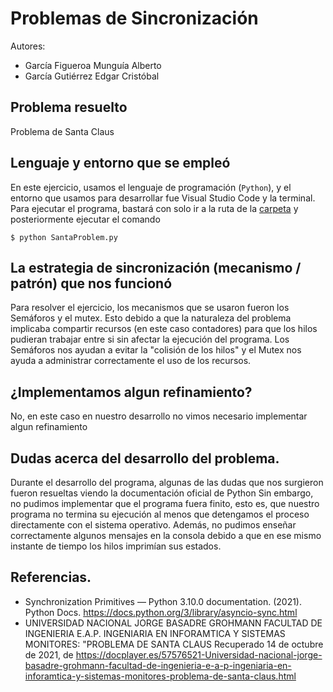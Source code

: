 # Problemas de Sincronización

Autores:
  - García Figueroa Munguía Alberto
  - García Gutiérrez Edgar Cristóbal
## Problema resuelto
Problema de Santa Claus
## Lenguaje y entorno que se empleó
En este ejercicio, usamos el lenguaje de programación (`Python`), y el entorno 
que usamos para desarrollar fue Visual Studio Code y la terminal.
Para ejecutar el programa, bastará con solo ir a la ruta de la [carpeta](./SantaProblem.py)
y posteriormente ejecutar el comando 

    $ python SantaProblem.py
## La estrategia de sincronización (mecanismo / patrón) que nos funcionó
Para resolver el ejercicio, los mecanismos que se usaron fueron los Semáforos y el mutex. Esto debido
a que la naturaleza del problema implicaba compartir recursos (en este caso contadores) para que
los hilos pudieran trabajar entre si sin afectar la ejecución del programa.
Los Semáforos nos ayudan a evitar la "colisión de los hilos" y el Mutex nos ayuda a administrar 
correctamente el uso de los recursos.
## ¿Implementamos algun refinamiento?
No, en este caso en nuestro desarrollo no vimos necesario implementar algun refinamiento
## Dudas acerca del desarrollo del problema.
Durante el desarrollo del programa, algunas de las dudas que nos surgieron fueron resueltas viendo la
documentación oficial de Python
Sin embargo, no pudimos implementar que el programa fuera finito, esto es, que nuestro programa
no termina su ejecución al menos que detengamos el proceso directamente con el sistema operativo.
Además, no pudimos enseñar correctamente algunos mensajes en la consola debido a que en ese mismo instante
de tiempo los hilos imprimían sus estados.
## Referencias.
  - Synchronization Primitives — Python 3.10.0 documentation. (2021). 
    Python Docs. https://docs.python.org/3/library/asyncio-sync.html
  - UNIVERSIDAD NACIONAL JORGE BASADRE GROHMANN FACULTAD DE INGENIERIA E.A.P. INGENIARIA EN INFORAMTICA Y SISTEMAS MONITORES: "PROBLEMA DE SANTA CLAUS 
   Recuperado 14 de octubre de 2021, de 
  https://docplayer.es/57576521-Universidad-nacional-jorge-basadre-grohmann-facultad-de-ingenieria-e-a-p-ingeniaria-en-inforamtica-y-sistemas-monitores-problema-de-santa-claus.html